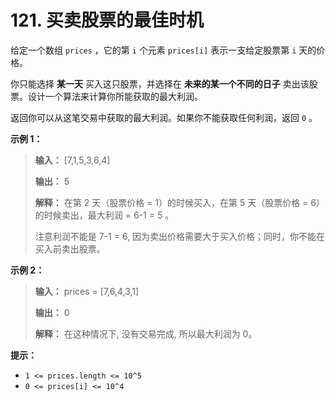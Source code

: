 # 121. 买卖股票的最佳时机

给定一个数组 `prices` ，它的第 `i` 个元素 `prices[i]` 表示一支给定股票第 `i` 天的价格。

你只能选择 **某一天**  买入这只股票，并选择在 **未来的某一个不同的日子**  卖出该股票。设计一个算法来计算你所能获取的最大利润。

返回你可以从这笔交易中获取的最大利润。如果你不能获取任何利润，返回 `0` 。

**示例 1：**

> **输入：** \[7,1,5,3,6,4]
>
> **输出：** 5
>
> **解释：** 在第 2 天（股票价格 = 1）的时候买入，在第 5 天（股票价格 = 6）的时候卖出，最大利润 = 6\-1 = 5 。
>
>   注意利润不能是 7\-1 = 6, 因为卖出价格需要大于买入价格；同时，你不能在买入前卖出股票。

**示例 2：**

> **输入：** prices = \[7,6,4,3,1]
>
> **输出：** 0
>
> **解释：** 在这种情况下, 没有交易完成, 所以最大利润为 0。

**提示：**

*   `1 <= prices.length <= 10^5`
*   `0 <= prices[i] <= 10^4`